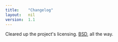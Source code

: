 ```yaml
---
title:    "Changelog"
layout:   nil
version:  1.1
---
```

Cleared up the project's licensing.  [BSD][], all the way.

[BSD]:  http://github.com/mikewest/jslint-utils/blob/master/LICENSE.markdown
